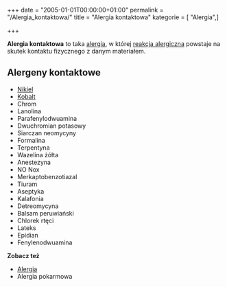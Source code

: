 +++
date = "2005-01-01T00:00:00+01:00"
permalink = "/Alergia_kontaktowa/"
title = "Alergia kontaktowa"
kategorie = [ "Alergia",]

+++

**Alergia kontaktowa** to taka [alergia](/atopedia/Alergia), w której [reakcja alergiczna](/atopedia/Reakcja_alergiczna) powstaje na skutek kontaktu fizycznego z danym materiałem.

Alergeny kontaktowe
-------------------

-   [Nikiel](/atopedia/Nikiel)
-   [Kobalt](/atopedia/Kobalt)
-   Chrom
-   Lanolina
-   Parafenylodwuamina
-   Dwuchromian potasowy
-   Siarczan neomycyny
-   Formalina
-   Terpentyna
-   Wazelina żółta
-   Anestezyna
-   NO Nox
-   Merkaptobenzotiazal
-   Tiuram
-   Aseptyka
-   Kalafonia
-   Detreomycyna
-   Balsam peruwiański
-   Chlorek rtęci
-   Lateks
-   Epidian
-   Fenylenodwuamina

**Zobacz też**

-   [Alergia](/atopedia/Alergia)
-   Alergia pokarmowa
